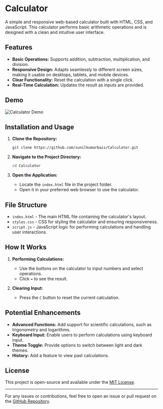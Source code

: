 # Calculator

A simple and responsive web-based calculator built with HTML, CSS, and JavaScript. This calculator performs basic arithmetic operations and is designed with a clean and intuitive user interface.

## Features

- **Basic Operations:** Supports addition, subtraction, multiplication, and division.
- **Responsive Design:** Adapts seamlessly to different screen sizes, making it usable on desktops, tablets, and mobile devices.
- **Clear Functionality:** Reset the calculation with a single click.
- **Real-Time Calculation:** Updates the result as inputs are provided.

## Demo

![Calculator Demo](https://via.placeholder.com/800x400) <!-- Replace with actual demo link or image URL -->

## Installation and Usage

1. **Clone the Repository:**
   ```bash
   git clone https://github.com/sunilkumarbais/Calculator.git
   ```

2. **Navigate to the Project Directory:**
   ```bash
   cd Calculator
   ```

3. **Open the Application:**
   - Locate the `index.html` file in the project folder.
   - Open it in your preferred web browser to use the calculator.

## File Structure

- `index.html` - The main HTML file containing the calculator's layout.
- `styles.css` - CSS for styling the calculator and ensuring responsiveness.
- `script.js` - JavaScript logic for performing calculations and handling user interactions.

## How It Works

1. **Performing Calculations:**
   - Use the buttons on the calculator to input numbers and select operations.
   - Click `=` to see the result.

2. **Clearing Input:**
   - Press the `C` button to reset the current calculation.

## Potential Enhancements

- **Advanced Functions:** Add support for scientific calculations, such as trigonometry and logarithms.
- **Keyboard Input:** Enable users to perform calculations using keyboard input.
- **Theme Toggle:** Provide options to switch between light and dark themes.
- **History:** Add a feature to view past calculations.

## License

This project is open-source and available under the [MIT License](LICENSE).

---

For any issues or contributions, feel free to open an issue or pull request on the [GitHub Repository](https://github.com/sunilkumarbais/Calculator).
